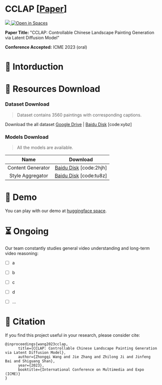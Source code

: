 # CCLAP \[[Paper](https://arxiv.org/abs/2304.04156)]
<a src="https://img.shields.io/badge/cs.CV-2304.04156-b31b1b?logo=arxiv&logoColor=red" href="https://arxiv.org/abs/2304.04156"> <img src="https://img.shields.io/badge/cs.CV-2304.04156-b31b1b?logo=arxiv&logoColor=red">
</a>
<a href="https://huggingface.co/spaces/RobinWZQ/CCLAP"><img src="https://huggingface.co/datasets/huggingface/badges/raw/main/open-in-hf-spaces-sm-dark.svg" alt="Open in Spaces"> </a>

**Paper Title:** "CCLAP: Controllable Chinese Landscape Painting Generation via Latent Diffusion Model"

**Conference Accepted:** ICME 2023 (oral)

# 👀 Intorduction

# 📩 Resources Download

### Dataset Download
 > Dataset contains 3560 paintings with corresponding captions. 

  Download the all dataset [Google Drive](https://drive.google.com/file/d/1nBT6KrEhasdF3mcApPtz2QsbPnVW1IhL/view?usp=sharing) | [Baidu Disk](https://pan.baidu.com/s/1oNtnRTWIe2xB0aiu0VaVnw) [code:xybz]

### Models Download

> All the models are available.

|       Name        | Download |
| :---------------: | :------: |
| Content Generator | [Baidu Disk](https://pan.baidu.com/s/18NVld7Pu3JyrD59Q0jgruw) [code:2hjh] |
| Style Aggregator  | [Baidu Disk](https://pan.baidu.com/s/1HgPC61RIc_j0vRK-HODVpg) [code:tu8z] |
  
# 🔨 Demo

You can play with our demo at [huggingface space](https://huggingface.co/spaces/RobinWZQ/CCLAP).

# ⏳ Ongoing

Our team constantly studies general video understanding and long-term video reasoning:

- [ ] a
- [ ] b
- [ ] c
- [ ] d
- [ ] ...


# 📄 Citation

If you find this project useful in your research, please consider cite:
```
@inproceedings{wang2023cclap,
      title={CCLAP: Controllable Chinese Landscape Painting Generation via Latent Diffusion Model}, 
      author={Zhongqi Wang and Jie Zhang and Zhilong Ji and Jinfeng Bai and Shiguang Shan},
      year={2023},
      booktitle={International Conference on Multimedia and Expo (ICME)}
}
```

